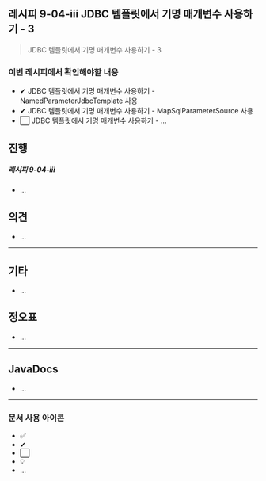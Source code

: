 ## 레시피 9-04-iii JDBC 템플릿에서 기명 매개변수 사용하기 - 3

>  JDBC 템플릿에서 기명 매개변수 사용하기 - 3
>

### 이번 레시피에서 확인해야할  내용

* ✔ JDBC 템플릿에서 기명 매개변수 사용하기 - NamedParameterJdbcTemplate 사용
* ✔ JDBC 템플릿에서 기명 매개변수 사용하기 - MapSqlParameterSource 사용
* ⬜ JDBC 템플릿에서 기명 매개변수 사용하기 - ...




## 진행

##### 레시피 9-04-iii

* ...

  


## 의견

* ...



---

## 기타

* ...



## 정오표

* ...
  


---

## JavaDocs

* ...



---

### 문서 사용 아이콘

* ✅
* ✔
* ⬜
* 💡
* ...

